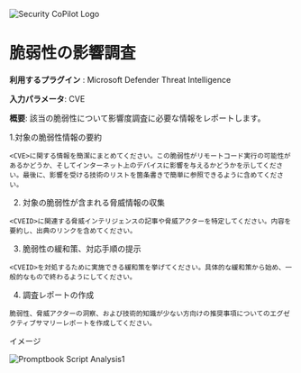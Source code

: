 
![Security CoPilot Logo](https://github.com/ninjyanaka/Copilot-For-Security/blob/main/Promptbook%20samples/ic_fluent_copilot_64_64%402x.png)  
# 脆弱性の影響調査

**利用するプラグイン** : Microsoft Defender Threat Intelligence

**入力パラメータ**: CVE

**概要**: 該当の脆弱性について影響度調査に必要な情報をレポートします。

1.対象の脆弱性情報の要約
 ```
<CVE>に関する情報を簡潔にまとめてください。この脆弱性がリモートコード実行の可能性があるかどうか、そしてインターネット上のデバイスに影響を与えるかどうかを示してください。最後に、影響を受ける技術のリストを箇条書きで簡単に参照できるように含めてください。
 ```
2. 対象の脆弱性が含まれる脅威情報の収集
 ```
<CVEID>に関連する脅威インテリジェンスの記事や脅威アクターを特定してください。内容を要約し、出典のリンクを含めてください。
 ```
3. 脆弱性の緩和策、対応手順の提示
 ```
<CVEID>を対処するために実施できる緩和策を挙げてください。具体的な緩和策から始め、一般的なもので終わるようにしてください。
 ```
4. 調査レポートの作成
```
脆弱性、脅威アクターの洞察、および技術的知識が少ない方向けの推奨事項についてのエグゼクティブサマリーレポートを作成してください。
```

イメージ

![Promptbook Script Analysis1](https://github.com/ninjyanaka/Copilot-For-Security/blob/main/Promptbook%20samples/Vulnerability%20impact%20assessment.png)


